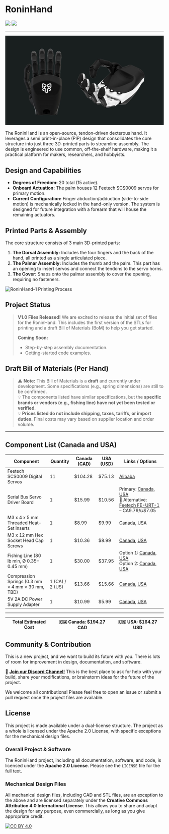 # RoninHand

[![](https://img.shields.io/badge/Discord-Join%20Chat-7289DA?style=for-the-badge&logo=discord)](https://discord.gg/pruFaV6f6D)
[![](https://img.shields.io/badge/LinkedIn-Follow%20Us-0A66C2?style=for-the-badge&logo=linkedin)](https://www.linkedin.com/company/polymorph-ai/)

---

![RoninHand Render](img/RH1_Render.jpg)

The RoninHand is an open-source, tendon-driven dexterous hand. It leverages a semi print-in-place (PIP) design that consolidates the core structure into just three 3D-printed parts to streamline assembly. The design is engineered to use common, off-the-shelf hardware, making it a practical platform for makers, researchers, and hobbyists.

## Design and Capabilities

*   **Degrees of Freedom:** 20 total (15 active).
*   **Onboard Actuation:** The palm houses 12 Feetech SCS0009 servos for primary motion.
*   **Current Configuration:** Finger abduction/adduction (side-to-side motion) is mechanically locked in the hand-only version. The system is designed for future integration with a forearm that will house the remaining actuators.

## Printed Parts & Assembly

The core structure consists of 3 main 3D-printed parts:

1.  **The Dorsal Assembly:** Includes the four fingers and the back of the hand, all printed as a single articulated piece.
2.  **The Palmar Assembly:** Includes the thumb and the palm. This part has an opening to insert servos and connect the tendons to the servo horns.
3.  **The Cover:** Snaps onto the palmar assembly to cover the opening, requiring no fasteners.

![RoninHand-1 Printing Process](img/RH1_3DP.gif)

## Project Status

> **V1.0 Files Released!**
> We are excited to release the initial set of files for the RoninHand. This includes the first version of the STLs for printing and a draft Bill of Materials (BoM) to help you get started.
>
> **Coming Soon:**
> *   Step-by-step assembly documentation.
> *   Getting-started code examples.

## Draft Bill of Materials (Per Hand)

> ⚠️ **Note:** This Bill of Materials is a **draft** and currently under development. Some specifications (e.g., spring dimensions) are still to be confirmed.  
> 💡 The components listed have similar specifications, but the **specific brands or vendors (e.g., fishing line) have not yet been tested or verified**.  
> 💡 **Prices listed do not include shipping, taxes, tariffs, or import duties.** Final costs may vary based on supplier location and order volume.

---

## Component List (Canada and USA)

| **Component**                                           | **Quantity**     | **Canada (CAD)** | **USA (USD)** | **Links / Options** |
|---------------------------------------------------------|------------------|------------------|---------------|---------------------|
| Feetech SCS0009 Digital Servos                          | 11               | $104.28          | $75.13        | [Alibaba](https://www.alibaba.com/product-detail/Feetech-SCS0009-Digital-Servo-Core-Motor_1601132782119.html) |
| Serial Bus Servo Driver Board                           | 1                | $15.99           | $10.56        | Primary: [Canada](https://a.co/d/0MlaECV), [USA](https://a.co/d/gL7aJlg) <br> 🔁 Alternative: [Feetech FE-URT-1](https://www.alibaba.com/product-detail/Feetech-FE-URT-1-Multi-function_1600157148551.html) – CA$9.79 / US$7.05 |
| M3 x 4 x 5 mm Threaded Heat-Set Inserts                 | 1                | $8.99            | $9.99         | [Canada](https://a.co/d/2b9fAcn), [USA](https://a.co/d/ioDsj4n) |
| M3 x 12 mm Hex Socket Head Cap Screws                   | 1                | $10.36           | $8.99         | [Canada](https://a.co/d/2T5ncxA), [USA](https://a.co/d/d5m2FtP) |
| Fishing Line (80 lb min, Ø 0.35–0.45 mm)                | 1                | $30.00           | $37.95        | Option 1: [Canada](https://a.co/d/7zkHzXg), [USA](https://a.co/d/fsu0T7f) <br> Option 2: [Canada](https://a.co/d/fL8LNx7), [USA](https://a.co/d/8J0bi1C) |
| Compression Springs (0.3 mm × 4 mm × 30 mm, TBD)        | 1 (CA) / 2 (US)  | $13.66           | $15.66        | [Canada](https://a.co/d/52pY2M8), [USA](https://a.co/d/cfF1Hdi) |
| 5V 2A DC Power Supply Adapter                           | 1                | $10.99           | $5.99         | [Canada](https://a.co/d/jaY6SDO), [USA](https://a.co/d/4bJZZjK) |

---

| **Total Estimated Cost** | 🇨🇦 Canada: **$194.27 CAD** | 🇺🇸 USA: **$164.27 USD** |
|--------------------------|-----------------------------|--------------------------|



## Community & Contribution

This is a new project, and we want to build its future with you. There is lots of room for improvement in design, documentation, and software.

💬 **[Join our Discord Channel!](https://discord.gg/pruFaV6f6D)**
This is the best place to ask for help with your build, share your modifications, or brainstorm ideas for the future of the project.

We welcome all contributions! Please feel free to open an issue or submit a pull request once the project files are available.

## License

This project is made available under a dual-license structure. The project as a whole is licensed under the Apache 2.0 License, with specific exceptions for the mechanical design files.

### Overall Project & Software

The RoninHand project, including all documentation, software, and code, is licensed under the **Apache 2.0 License**. Please see the `LICENSE` file for the full text.

### Mechanical Design Files

All mechanical design files, including CAD and STL files, are an exception to the above and are licensed separately under the **Creative Commons Attribution 4.0 International License**. This allows you to share and adapt the design for any purpose, even commercially, as long as you give appropriate credit.

[![CC BY 4.0][cc-by-shield]][cc-by]

[cc-by]: http://creativecommons.org/licenses/by/4.0/
[cc-by-shield]: https://img.shields.io/badge/License-CC%20BY%204.0-lightgrey.svg